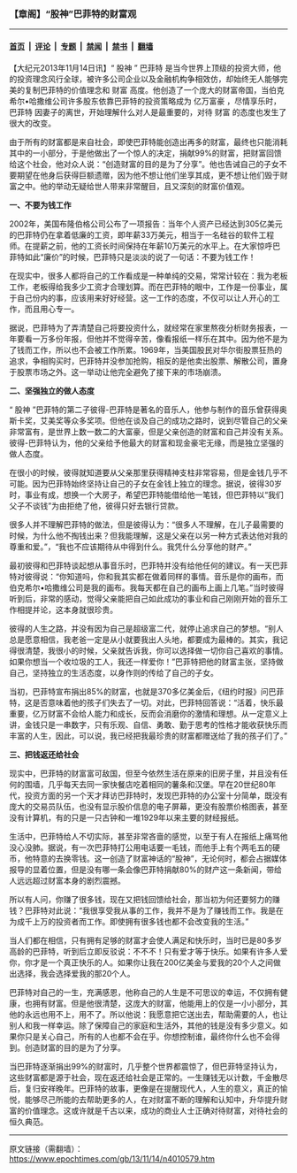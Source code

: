 ### 【章阁】“股神”巴菲特的财富观

---

#### [首页](../../../..?n4010579) &nbsp;|&nbsp; [评论](../../../../../epoch-comment?n4010579) &nbsp;|&nbsp; [专题](../../../../../epoch-special?n4010579) &nbsp;|&nbsp; [禁闻](../../../../../epoch-news?n4010579) &nbsp;|&nbsp; [禁书](../../../../../books?n4010579) &nbsp;|&nbsp; [翻墙](https://github.com/gfw-breaker/nogfw/blob/master/README.md?n4010579)


<div class="post_content" id="artbody" itemprop="articleBody">
 <!-- article content begin -->
 <p>
  【大纪元2013年11月14日讯】“
  <ok href="https://www.epochtimes.com/gb/tag/%E8%82%A1%E7%A5%9E.html">
   股神
  </ok>
  ”
  <ok href="https://www.epochtimes.com/gb/tag/%E5%B7%B4%E8%8F%B2%E7%89%B9.html">
   巴菲特
  </ok>
  是当今世界上顶级的投资大师，他的投资理念风行全球，被许多公司企业以及金融机构争相效仿，却始终无人能够完美的复制巴菲特的价值理念和
  <ok href="https://www.epochtimes.com/gb/tag/%E8%B4%A2%E5%AF%8C.html">
   财富
  </ok>
  高度。他创造了一个庞大的财富帝国，当伯克希尔•哈撒维公司许多股东依靠巴菲特的投资策略成为
  <ok href="https://www.epochtimes.com/gb/tag/%E4%BA%BF%E4%B8%87%E5%AF%8C%E8%B1%AA.html">
   亿万富豪
  </ok>
  ，尽情享乐时，
  <ok href="https://www.epochtimes.com/gb/tag/%E5%B7%B4%E8%8F%B2%E7%89%B9.html">
   巴菲特
  </ok>
  因妻子的离世，开始理解什么对人是最重要的，对待
  <ok href="https://www.epochtimes.com/gb/tag/%E8%B4%A2%E5%AF%8C.html">
   财富
  </ok>
  的态度也发生了很大的改变。
 </p>
 <p>
  由于所有的财富都是来自社会，即使巴菲特能创造出再多的财富，最终也只能消耗其中的一小部分，于是他做出了一个惊人的决定，捐献99%的财富，把财富回馈给这个社会，他对众人说：“创造财富的目的是为了分享”。他也告诫自己的子女不要期望在他身后获得巨额遗赠，因为他不想让他们坐享其成，更不想让他们毁于财富之中。他的举动无疑给世人带来非常醒目，且又深刻的财富价值观。
 </p>
 <p>
  <b>
   一、不要为钱工作
  </b>
 </p>
 <p>
  2002年，美国布隆伯格公司公布了一项报告：当年个人资产已经达到305亿美元的巴菲特仍在拿着低廉的工资，即年薪33万美元，相当于一名硅谷的软件工程师。在提薪之前，他的工资长时间保持在年薪10万美元的水平上。在大家惊呼巴菲特如此“廉价”的时候，巴菲特只是淡淡的说了一句话：不要为钱工作！
 </p>
 <p>
  在现实中，很多人都将自己的工作看成是一种单纯的交易，常常计较在：我为老板工作，老板得给我多少工资才合理划算。而在巴菲特的眼中，工作是一份事业，属于自己份内的事，应该用来好好经营。这一工作的态度，不仅可以让人开心的工作，而且用心专一。
 </p>
 <p>
  据说，巴菲特为了弄清楚自己将要投资什么，就经常在家里熬夜分析财务报表，一年要看一万多份年报，但他并不觉得辛苦，像看报纸一样乐在其中。因为他不是为了钱而工作，所以也不会被工作所累。1969年，当美国股民对华尔街股票狂热的追求，争相购买时，巴菲特并没参加抢购，相反的是他卖出股票、解散公司，置身于股票市场之外。这一举动让他完全避免了接下来的市场崩溃。
 </p>
 <p>
  <b>
   二、坚强独立的做人态度
  </b>
 </p>
 <p>
  “
  <ok href="https://www.epochtimes.com/gb/tag/%E8%82%A1%E7%A5%9E.html">
   股神
  </ok>
  ”巴菲特的第二子彼得-巴菲特是著名的音乐人，他参与制作的音乐曾获得奥斯卡奖，艾美奖等众多奖项。但他在谈及自己的成功之路时，说到尽管自己的父亲非常富有，是世界上数一数二的大富豪，但是父亲创造的财富和自己并没有关系。彼得-巴菲特认为，他的父亲给予他最大的财富和现金豪宅无缘，而是独立坚强的做人态度。
 </p>
 <p>
  在很小的时候，彼得就知道要从父亲那里获得精神支柱非常容易，但是金钱几乎不可能。因为巴菲特始终坚持让自己的子女在金钱上独立的理念。据说，彼得30岁时，事业有成，想换一个大房子，希望巴菲特能借给他一笔钱，但巴菲特以“我们父子不谈钱”为由拒绝了他，彼得只好去银行贷款。
 </p>
 <p>
  很多人并不理解巴菲特的做法，但是彼得认为：“很多人不理解，在儿子最需要的时候，为什么他不掏钱出来？但我能理解，这是父亲在以另一种方式表达他对我的尊重和爱。”，“我也不应该期待从中得到什么。我凭什么分享他的财产。”
 </p>
 <p>
  最初彼得和巴菲特谈起想从事音乐时，巴菲特并没有给他任何的建议。有一天巴菲特对彼得说：“你知道吗，你和我其实都在做着同样的事情。音乐是你的画布，而伯克希尔•哈撒维公司是我的画布。我每天都在自己的画布上画上几笔。”当时彼得听到后，非常的感动，觉得父亲能把自己如此成功的事业和自己刚刚开始的音乐工作相提并论，这本身就很珍贵。
 </p>
 <p>
  彼得的人生之路，并没有因为自己是超级富二代，就停止追求自己的梦想。“别人总是愿意相信，我老爸一定是从小就要我出人头地，都要成为最棒的。其实，我记得很清楚，我很小的时候，父亲就告诉我，你可以选择做一切你自己喜欢的事情。如果你想当一个收垃圾的工人，我还一样爱你！”巴菲特把他的财富主张，坚持做自己，坚持独立的生活态度，以身作则的传给了自己的子女。
 </p>
 <p>
  当初，巴菲特宣布捐出85%的财富，也就是370多亿美金后，《纽约时报》问巴菲特，这是否意味着他的孩子们失去了一切。对此，巴菲特回答说：“活着，快乐最重要，亿万财富不会给人能力和成长，反而会消磨你的激情和理想。从一定意义上讲，金钱只是一串数字，只有乐观、自信、勇敢、勤于思考的性格才能收获快乐而丰富的人生，因此，可以说，我已经把我最珍贵的财富都赠送给了我的孩子们了。”
 </p>
 <p>
  <b>
   三、把钱返还给社会
  </b>
 </p>
 <p>
  现实中，巴菲特的财富富可敌国，但至今依然生活在原来的旧房子里，并且没有任何的围墙，几乎每天去同一家快餐店吃着相同的薯条和汉堡。早在20世纪80年代，投资方面的另一个天才拜访巴菲特时，发现巴菲特的办公室十分简单，既没有庞大的交易员队伍，也没有显示股价信息的电子屏幕，更没有股票价格图表，甚至没有计算机，有的只是一只古钟和一堆1929年以来主要的财经报纸。
 </p>
 <p>
  生活中，巴菲特给人不切实际，甚至非常吝啬的感觉，以至于有人在报纸上痛骂他没心没肺。据说，有一次巴菲特打公用电话要一毛钱，而他手上有个两毛五的硬币，他特意的去换零钱。这一创造了财富神话的“股神”，无论何时，都会占据媒体报导的显着位置，但是没有哪一条会像巴菲特捐献80%的财产这一条新闻，带给人远远超过财富本身的剧烈震撼。
 </p>
 <p>
  所以有人问，你赚了很多钱，现在又把钱回馈给社会，那当初为何还要努力的赚钱？巴菲特对此说：“我很享受我从事的工作，我并不是为了赚钱而工作。我是在为成千上万的投资者而工作。即使拥有很多钱也都不会改变我的生活。”
 </p>
 <p>
  当人们都在相信，只有拥有足够的财富才会使人满足和快乐时，当时已是80多岁高龄的巴菲特，听到后立即反驳说：不不不！只有爱才等于快乐。如果有许多人爱你，你才是一个真正快乐的人。如果你让我在200亿美金与爱我的20个人之间做出选择，我会选择爱我的那20个人。
 </p>
 <p>
  巴菲特对自己的一生，充满感恩，他称自己的人生是不可思议的幸运，不仅拥有健康，也拥有财富。但是他很清楚，这庞大的财富，他能用上的仅是一小小部分，其他的永远也用不上，用不了。所以他说：我愿意把它送出去，帮助需要的人，也让别人和我一样幸运。除了保障自己的家庭和生活外，其他的钱是没有多少意义。如果你只是关心自己，所有的人也都不会在乎。你想控制谁，最终你什么也不会得到。创造财富的目的是为了分享。
 </p>
 <p>
  当巴菲特逐渐捐出99%的财富时，几乎整个世界都震惊了，但巴菲特坚持认为，这些财富都是源于社会，现在返还给社会是正常的。一生赚钱无以计数，千金散尽后，复归安祥晚年。巴菲特的故事，更像是在提醒现代人，人生的意义，真正的愉悦，能够尽己所能的去帮助更多的人，在对财富不断的理解和认知中，升华提升财富的价值理念。这或许就是千古以来，成功的商业人士正确对待财富，对待社会的恒久典范。
 </p>
 <!-- article content end -->
 <div id="below_article_ad">
 </div>
</div>


---

原文链接（需翻墙）：https://www.epochtimes.com/gb/13/11/14/n4010579.htm